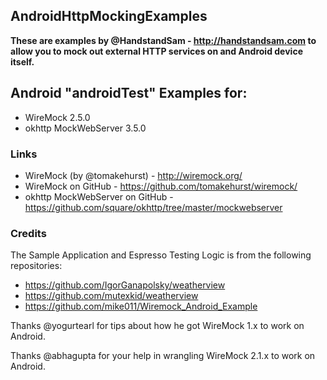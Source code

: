 ## AndroidHttpMockingExamples ##

**These are examples by @HandstandSam - http://handstandsam.com to allow you to mock out external HTTP services on and Android device itself.**

## Android "androidTest" Examples for: ##
* WireMock 2.5.0
* okhttp MockWebServer 3.5.0

### Links ###
* WireMock (by @tomakehurst) - http://wiremock.org/
* WireMock on GitHub - https://github.com/tomakehurst/wiremock/
* okhttp MockWebServer on GitHub - https://github.com/square/okhttp/tree/master/mockwebserver

### Credits ###
The Sample Application and Espresso Testing Logic is from the following repositories:
* https://github.com/IgorGanapolsky/weatherview
* https://github.com/mutexkid/weatherview
* https://github.com/mike011/Wiremock_Android_Example

Thanks @yogurtearl for tips about how he got WireMock 1.x to work on Android.

Thanks @abhagupta for your help in wrangling WireMock 2.1.x to work on Android.
